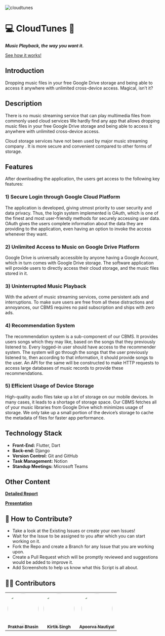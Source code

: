 ![cloudtunes](https://socialify.git.ci/prakharbhasin/CloudTunes/image?description=1&descriptionEditable=A%20Flutter-based%20project%20allowing%20for%20users%20to%20listen%20to%20music%20files%20stored%20in%20their%20Google%20Drive%20without%20downloading%20them%20locally.&font=Inter&language=1&pattern=Signal&theme=Dark)


# 💻 CloudTunes 🎵

_**Music Playback, the way you want it.**_ 

[See how it works!](https://github.com/kirtiksingh/CloudTunes/blob/master/Documentation/CloudTunes%20Demo%20Video.mp4)

## Introduction 

Dropping music files in your free Google Drive storage and being able to
access it anywhere with unlimited cross-device access. Magical, isn’t it?

## Description 

There is no music streaming service that can play
multimedia files from commonly used cloud services
We hardly find any app that allows dropping music files in
your free Google Drive storage and being able to access it
anywhere with unlimited cross-device access.

Cloud storage services have not been used by major music
streaming company . It is more secure and convenient
compared to other forms of storage.

## Features 

After downloading the application, the users get access to the following key features:

### 1) Secure Login through Google Cloud Platform
The application is developed, giving utmost priority to user security and data privacy.
Thus, the login system implemented is OAuth, which is one of the finest and most
user-friendly methods for securely accessing user data. OAuth gives the users
complete information about the data they are providing to the application, even having
an option to invoke the access whenever they want.
### 2) Unlimited Access to Music on Google Drive Platform
Google Drive is universally accessible by anyone having a Google Account, which in turn
comes with Google Drive storage. The software application will provide users to directly
access their cloud storage, and the music files stored in it.
### 3) Uninterrupted Music Playback
With the advent of music streaming services, come persistent ads and interruptions. To
make sure users are free from all these distractions and annoyances, our CBMS
requires no paid subscription and ships with zero ads.
### 4) Recommendation System
The recommendation system is a sub-component of our CBMS. It provides users songs
which they may like, based on the songs that they previously listened to. Every
logged-in user should have access to the recommender system. The system will go
through the songs that the user previously listened to, then according to that
information, it should provide songs to the user. An API for the same will be
constructed to make HTTP requests to access large databases of music records to
provide these recommendations.
### 5) Efficient Usage of Device Storage
High-quality audio files take up a lot of storage on our mobile devices. In many cases, it
leads to a shortage of storage space. Our CBMS fetches all of your music libraries from
Google Drive which minimizes usage of storage. We only take up a small portion of the
device’s storage to cache the metadata of files for faster app performance.


## Technology Stack

- **Front-End:** Flutter, Dart
- **Back-end:** Django
- **Version Control:** Git and GitHub 
- **Task Management:** Notion
- **Standup Meetings:** Microsoft Teams


## Other Content

**[Detailed Report](https://github.com/prakharbhasin/CloudTunes/blob/master/Documentation/ProjectReport.pdf)**

**[Presentation](https://github.com/prakharbhasin/CloudTunes/blob/master/Documentation/Presentation.pdf)**


## 🤝 How to Contribute?

- Take a look at the Existing Issues or create your own Issues!
- Wait for the Issue to be assigned to you after which you can start working on it.
- Fork the Repo and create a Branch for any Issue that you are working upon.
- Create a Pull Request which will be promptly reviewed and suggestions would be added to improve it.
- Add Screenshots to help us know what this Script is all about.

## 👨‍💻 Contributors 

<table>
  <tr>
    <td align="center"><a href="https://github.com/prkhrbhsn"><img src="https://avatars.githubusercontent.com/u/61727284?v=4" width="100px;" alt="" style="border-radius:50%"/><br /><sub><b>Prakhar Bhasin</b></sub></a><br /></td>
    <td align="center"><a href="https://github.com/kirtiksingh"><img src="https://avatars.githubusercontent.com/u/42700919?v=4" width="100px;" alt="" style="border-radius:50%"/><br /><sub><b>Kirtik Singh</b></sub></a><br /></td> 
    <td align="center"><a href="https://github.com/appu15"><img src="" width="100px;" alt="" style="border-radius:50%"/><br /><sub><b>Apoorva Nautiyal</b></sub></a><br /></td>

  </tr>
</table>

